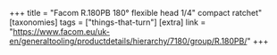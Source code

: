+++
title = "Facom R.180PB 180° flexible head 1/4\" compact ratchet"
[taxonomies]
tags = ["things-that-turn"]
[extra]
link = "https://www.facom.eu/uk-en/generaltooling/productdetails/hierarchy/7180/group/R.180PB/"
+++

